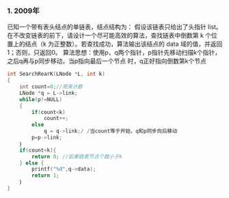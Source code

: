 ### 1. 2009年
已知一个带有表头结点的单链表，结点结构为：
假设该链表只给出了头指针 list。在不改变链表的前下，请设计一个尽可能高效的算法，查找链表中倒数第
k 个位置上的结点（k 为正整数）。若查找成功，算法输出该结点的 data 域的值，并返回 1；否则，只返回0。
算法思想：使用p，q两个指针，p指针先移动扫描k个指针，之后q再与p同步移动，当p指向最后一个节点
时，q正好指向倒数第k个节点
```c
int SearchRearK(LNode *L, int k)
{
    int count=0;//用来计数
    LNode *q = L->link;
    while(p!=NULL)
    {
        if(count<k)
            count++;
        else
            q = q->link;/ /当count等于开始，q和p同步向后移动
        p=p->link;
    ｝
    if(count<k){
        return 0; //如果链表节点个数小于k
    } else {
        printf("%d",q->data);
        return 1;
    ｝
}
```